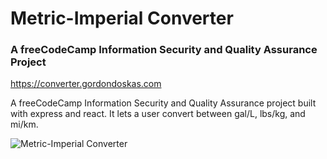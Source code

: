 # Metric-Imperial Converter

### A freeCodeCamp Information Security and Quality Assurance Project

<https://converter.gordondoskas.com>

A freeCodeCamp Information Security and Quality Assurance project built with express and react. It lets a user convert between gal/L, lbs/kg, and mi/km.

![Metric-Imperial Converter](https://portfolio.gordondoskas.com/img/converter.png)
